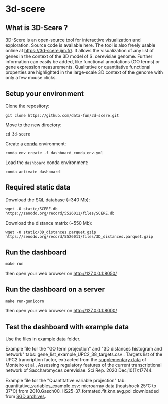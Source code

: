 # 3d-scere

## What is 3D-Scere ?

3D-Scere is an open-source tool for interactive visualization and exploration. Source code is available here. The tool is also freely usable online at https://3d-scere.ijm.fr/. It allows the visualization of any list of genes in the context of the 3D model of S. cerevisiae genome. Further information can easily be added, like functional annotations (GO terms) or gene expression measurements. Qualitative or quantitative functional properties are highlighted in the large-scale 3D context of the genome with only a few mouse clicks.

## Setup your environment

Clone the repository:
```
git clone https://github.com/data-fun/3d-scere.git
```

Move to the new directory:
```
cd 3d-scere
```

Create a [conda](https://docs.conda.io/en/latest/miniconda.html) environment:
```
conda env create -f dashboard_conda_env.yml
```

Load the `dashboard` conda environment:
```
conda activate dashboard
```

## Required static data

Download the SQL database (~340 Mb):
```
wget -O static/SCERE.db https://zenodo.org/record/5526011/files/SCERE.db
```

Download the distance matrix (~550 Mb):
```
wget -O static/3D_distances.parquet.gzip https://zenodo.org/record/5526011/files/3D_distances.parquet.gzip
```

## Run the dashboard

```
make run
```

then open your web browser on <http://127.0.0.1:8050/>


## Run the dashboard on a server

```
make run-gunicorn
```

then open your web browser on <http://127.0.0.1:8000/>

## Test the dashboard with example data

Use the files in example data folder.

Example file for the "GO term projection" and "3D distances histogram and network" tabs:
gene_list_example_UPC2_38_targets.csv : Targets list of the UPC2 trancription factor, extracted from the [supplementary data](https://static-content.springer.com/esm/art%3A10.1038%2Fs41598-020-74043-7/MediaObjects/41598_2020_74043_MOESM1_ESM.zip) of Monteiro et al., Assessing regulatory features of the current transcriptional network of Saccharomyces cerevisiae. Sci Rep. 2020 Dec;10(1):17744.


Example file for the "Quantitative variable projection" tab:
quantitative_variables_example.csv: microarray data (heatshock 25°C to 37°C) from 2010.Gasch00_HS25-37_formated.flt.knn.avg.pcl downloaded from [SGD archives](http://sgd-archive.yeastgenome.org/expression/microarray/Gasch_2000_PMID_11102521/).

